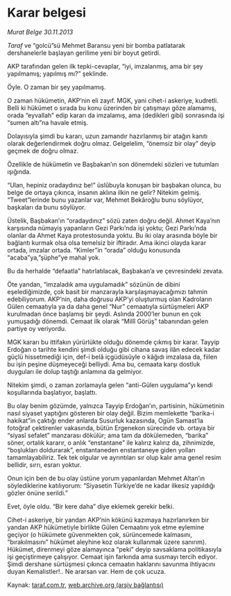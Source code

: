# Karar belgesi

*Murat Belge 30.11.2013*

<div class="yazi"><p><i>Taraf</i> ve “golcü”sü Mehmet Baransu yeni bir bomba patlatarak dershanelerle başlayan gerilime yeni bir boyut getirdi. </p>
<p>AKP tarafından gelen ilk tepki-cevaplar, “iyi, imzalanmış, ama bir şey yapılmamış; yapılmış mı?” şeklinde.</p>
<p>Öyle. O zaman bir şey yapılmamış.</p>
<p>O zaman hükümetin, AKP’nin eli zayıf. MGK, yani cihet-i askeriye, kudretli. Belli ki hükümet o sırada bu konu üzerinden bir çatışmayı göze alamamış, orada “eyvallah” edip kararı da imzalamış, ama (dedikleri gibi) sonrasında işi “sumen altı”na havale etmiş.</p>
<p>Dolayısıyla şimdi bu kararı, uzun zamandır hazırlanmış bir atağın kanıtı olarak değerlendirmek doğru olmaz. Gelgelelim, “önemsiz bir olay” deyip geçmek de doğru olmaz.</p>
<p>Özellikle de hükümetin ve Başbakan’ın son dönemdeki sözleri ve tutumları ışığında.</p>
<p>“Ulan, hepiniz oradaydınız be!” üslûbuyla konuşan bir başbakan olunca, bu belge de ortaya çıkınca, insanın aklına ilkin ne gelir? Nitekim gelmiş. “Tweet”lerinde bunu yazanlar var, Mehmet Bekâroğlu bunu söylüyor, başkaları da bunu söylüyor. </p>
<p>Üstelik, Başbakan’ın “oradaydınız” sözü zaten doğru değil. Ahmet Kaya’nın karşısında nümayiş yapanların Gezi Parkı’nda işi yoktu; Gezi Parkı’nda olanlar da Ahmet Kaya protestosunda yoktu. Bu iki olay arasında böyle bir bağlantı kurmak olsa olsa temelsiz bir iftiradır. Ama ikinci olayda karar ortada, imzalar ortada. “Kimler”in “orada” olduğu konusunda “acaba”ya,”şüphe”ye mahal yok.</p>
<p>Bu da herhalde “defaatla” hatırlatılacak, Başbakan’a ve çevresindeki zevata.</p>
<p>Öte yandan, “imzaladık ama uygulamadık” sözünün de dibini eşelediğimizde, çok basit bir manzarayla karşılaşmayacağımızı tahmin edebiliyorum. AKP’nin, daha doğrusu AKP’yi oluşturmuş olan Kadroların Gülen cemaatıyla ya da daha genel “Nur” cemaatıyla sürtüşmeleri AKP kurulmadan önce başlamış bir şeydi. Aslında 2000’ler bunun en çok yumuşadığı dönemdi. Cemaat ilk olarak “Millî Görüş” tabanından gelen partiye oy veriyordu. </p>
<p>MGK kararı bu ittifakın yürürlükte olduğu dönemde çıkmış bir karar. Tayyip Erdoğan o tarihte kendini  şimdi olduğu gibi  cihana savaş ilân edecek kadar güçlü hissetmediği için, def-i belâ içgüdüsüyle o kâğıdı imzalasa da, fiilen bu işin peşine düşmeyeceği belliydi. Ama bu, cemaata karşı dostluk duyguları ile dolup taştığı anlamına da gelmiyor.</p>
<p>Nitekim şimdi, o zaman zorlamayla gelen “anti-Gülen uygulama”yı kendi koşullarında başlatıyor, başlattı.</p>
<p>Bu olay benim gözümde, yalnızca Tayyip Erdoğan’ın, partisinin, hükümetinin nasıl siyaset yaptığını gösteren bir olay değil. Bizim memlekette “barika-i hakikat”in çaktığı ender anlarda  Susurluk kazasında, Ogün Samast’la fotoğraf çektirenler vakasında, bütün Ergenekon sürecinde vb.  ortaya bir “siyasî sefalet” manzarası dökülür; ama tam da dökülemeden, “barika” söner, ortalık kararır, o anlık “enstantane” ile kalırız  kalırız da, zihnimizde, “boşlukları doldurarak”, enstantaneden enstantaneye giden yolları tamamlayabiliriz. Tek tek olgular ve ayrıntıları sır olup kalır ama genel resim bellidir, sırrı, esrarı yoktur.</p>
<p>Onun için ben de bu olay üstüne yorum yapanlardan Mehmet Altan’ın söylediklerine katılıyorum: “Siyasetin Türkiye’de ne kadar ilkesiz yapıldığı gözler önüne serildi.”</p>
<p>Evet, öyle oldu. “Bir kere daha” diye eklemek gerekir belki.</p>
<p>Cihet-i askeriye, bir yandan AKP’nin kökünü kazımaya hazırlanırken bir yandan AKP hükümetiyle birlikte Gülen Cemaatını yok etme eylemine geçiyor (o hükümete güvenmekten çok, sürüncemede kalmasını, “bırakılmasını” hükümet aleyhine koz olarak kullanmak üzere  sanırım). Hükümet, direnmeyi göze alamayınca “peki” deyip savsaklama politikasıyla işi geçiştirmeye çalışıyor. Cemaat işin farkında ama susmayı tercih ediyor. Şimdi dershane sürtüşmesi çıkınca cemaatın haklarını savunma ihtiyacını duyan Kemalistler!.. Ne ararsan var. Hem de çok ucuza.</p>
</div>

Kaynak: [taraf.com.tr](http://www.taraf.com.tr:80/murat-belge/makale-karar-belgesi.htm), [web.archive.org (arşiv bağlantısı)](http://web.archive.org/web/20131203224520/http://www.taraf.com.tr:80/murat-belge/makale-karar-belgesi.htm)
